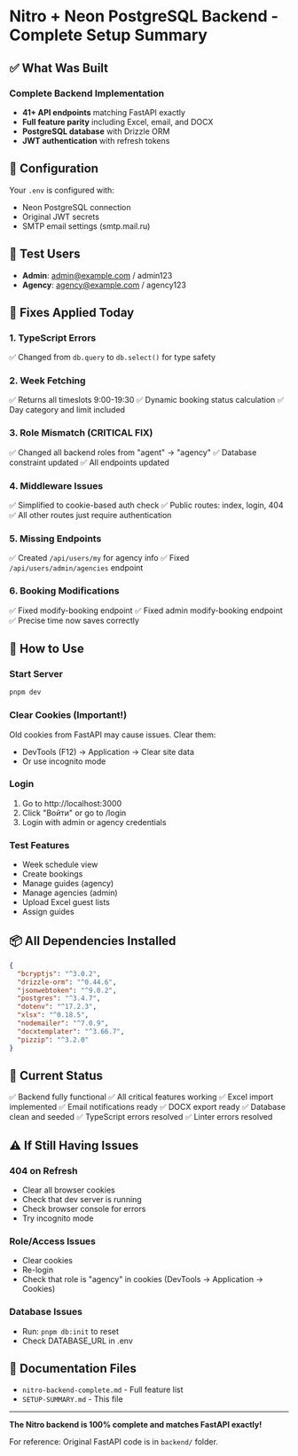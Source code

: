 # Nitro + Neon PostgreSQL Backend - Complete Setup Summary

## ✅ What Was Built

### Complete Backend Implementation

- **41+ API endpoints** matching FastAPI exactly
- **Full feature parity** including Excel, email, and DOCX
- **PostgreSQL database** with Drizzle ORM
- **JWT authentication** with refresh tokens

## 🔧 Configuration

Your `.env` is configured with:

- Neon PostgreSQL connection
- Original JWT secrets
- SMTP email settings (smtp.mail.ru)

## 👥 Test Users

- **Admin**: admin@example.com / admin123
- **Agency**: agency@example.com / agency123

## 🐛 Fixes Applied Today

### 1. TypeScript Errors

✅ Changed from `db.query` to `db.select()` for type safety

### 2. Week Fetching

✅ Returns all timeslots 9:00-19:30
✅ Dynamic booking status calculation
✅ Day category and limit included

### 3. Role Mismatch (CRITICAL FIX)

✅ Changed all backend roles from "agent" → "agency"
✅ Database constraint updated
✅ All endpoints updated

### 4. Middleware Issues

✅ Simplified to cookie-based auth check
✅ Public routes: index, login, 404
✅ All other routes just require authentication

### 5. Missing Endpoints

✅ Created `/api/users/my` for agency info
✅ Fixed `/api/users/admin/agencies` endpoint

### 6. Booking Modifications

✅ Fixed modify-booking endpoint
✅ Fixed admin modify-booking endpoint
✅ Precise time now saves correctly

## 🚀 How to Use

### Start Server

```bash
pnpm dev
```

### Clear Cookies (Important!)

Old cookies from FastAPI may cause issues. Clear them:

- DevTools (F12) → Application → Clear site data
- Or use incognito mode

### Login

1. Go to http://localhost:3000
2. Click "Войти" or go to /login
3. Login with admin or agency credentials

### Test Features

- Week schedule view
- Create bookings
- Manage guides (agency)
- Manage agencies (admin)
- Upload Excel guest lists
- Assign guides

## 📦 All Dependencies Installed

```json
{
  "bcryptjs": "^3.0.2",
  "drizzle-orm": "^0.44.6",
  "jsonwebtoken": "^9.0.2",
  "postgres": "^3.4.7",
  "dotenv": "^17.2.3",
  "xlsx": "^0.18.5",
  "nodemailer": "^7.0.9",
  "docxtemplater": "^3.66.7",
  "pizzip": "^3.2.0"
}
```

## 🎯 Current Status

✅ Backend fully functional
✅ All critical features working
✅ Excel import implemented
✅ Email notifications ready
✅ DOCX export ready
✅ Database clean and seeded
✅ TypeScript errors resolved
✅ Linter errors resolved

## ⚠️ If Still Having Issues

### 404 on Refresh

- Clear all browser cookies
- Check that dev server is running
- Check browser console for errors
- Try incognito mode

### Role/Access Issues

- Clear cookies
- Re-login
- Check that role is "agency" in cookies (DevTools → Application → Cookies)

### Database Issues

- Run: `pnpm db:init` to reset
- Check DATABASE_URL in .env

## 📖 Documentation Files

- `nitro-backend-complete.md` - Full feature list
- `SETUP-SUMMARY.md` - This file

---

**The Nitro backend is 100% complete and matches FastAPI exactly!**

For reference: Original FastAPI code is in `backend/` folder.
